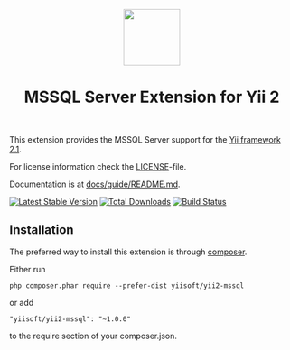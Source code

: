 <p align="center">
    <a href="https://github.com/yiisoft" target="_blank">
        <img src="https://avatars0.githubusercontent.com/u/6154722" height="100px">
    </a>
    <h1 align="center">MSSQL Server Extension for Yii 2</h1>
    <br>
</p>

This extension provides the MSSQL Server support for the [Yii framework 2.1](http://www.yiiframework.com).

For license information check the [LICENSE](LICENSE.md)-file.

Documentation is at [docs/guide/README.md](docs/guide/README.md).

[![Latest Stable Version](https://poser.pugx.org/yiisoft/yii2-mssql/v/stable.png)](https://packagist.org/packages/yiisoft/yii2-mssql)
[![Total Downloads](https://poser.pugx.org/yiisoft/yii2-mssql/downloads.png)](https://packagist.org/packages/yiisoft/yii2-mssql)
[![Build Status](https://travis-ci.org/yiisoft/yii2-mssql.svg?branch=master)](https://travis-ci.org/yiisoft/yii2-mssql)


Installation
------------

The preferred way to install this extension is through [composer](http://getcomposer.org/download/).

Either run

```
php composer.phar require --prefer-dist yiisoft/yii2-mssql
```

or add

```
"yiisoft/yii2-mssql": "~1.0.0"
```

to the require section of your composer.json.
